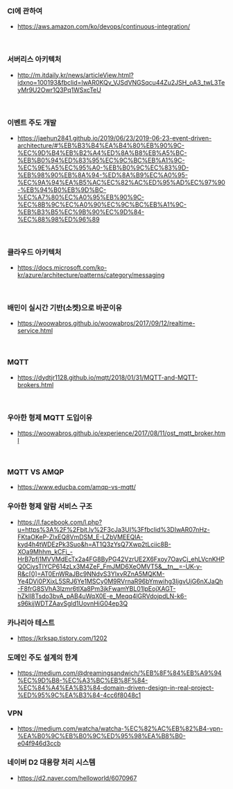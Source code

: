 ### CI에 관하여
  - <https://aws.amazon.com/ko/devops/continuous-integration/>


&nbsp;
&nbsp;

### 서버리스 아키텍처
  - <http://m.itdaily.kr/news/articleView.html?idxno=100193&fbclid=IwAR0KQv_VJSdVNGSqcu44Zu2JSH_oA3_twL3TeyMr9U2Owr1Q3Pq1WSxcTeU>
  

&nbsp;
&nbsp;
  
### 이벤트 주도 개발
  - <https://jaehun2841.github.io/2019/06/23/2019-06-23-event-driven-architecture/#%EB%B3%B4%EA%B4%80%EB%90%9C-%EC%9D%B4%EB%B2%A4%ED%8A%B8%EB%A5%BC-%EB%B0%94%ED%83%95%EC%9C%BC%EB%A1%9C-%EC%9E%A5%EC%95%A0-%EB%B0%9C%EC%83%9D-%EB%98%90%EB%8A%94-%ED%8A%B9%EC%A0%95-%EC%9A%94%EA%B5%AC%EC%82%AC%ED%95%AD%EC%97%90-%EB%94%B0%EB%9D%BC-%EC%A7%80%EC%A0%95%EB%90%9C-%EC%8B%9C%EC%A0%90%EC%9C%BC%EB%A1%9C-%EB%B3%B5%EC%9B%90%EC%9D%84-%EC%88%98%ED%96%89>
  
  
&nbsp;
&nbsp;


### 클라우드 아키텍처
  - <https://docs.microsoft.com/ko-kr/azure/architecture/patterns/category/messaging>

&nbsp;
&nbsp;


### 배민이 실시간 기반(소켓)으로 바꾼이유
  - <https://woowabros.github.io/woowabros/2017/09/12/realtime-service.html>
  
&nbsp;
&nbsp;
  
### MQTT
  - <https://dydtjr1128.github.io/mqtt/2018/01/31/MQTT-and-MQTT-brokers.html>
  
 &nbsp;
&nbsp;
 
### 우아한 형제 MQTT 도입이유
  - <https://woowabros.github.io/experience/2017/08/11/ost_mqtt_broker.html>
  
 &nbsp;
&nbsp;
  
### MQTT VS AMQP
  - <https://www.educba.com/amqp-vs-mqtt/>
  
  
### 우아한 형제 알람 서비스 구조
  - <https://l.facebook.com/l.php?u=https%3A%2F%2Fbit.ly%2F3cJa3UI%3Ffbclid%3DIwAR07nHz-FKtaOKeP-ZlxEQ8VmDSM_E-LZbVMEEQIA-kyd4h4tWDEzPk3Suo&h=AT1Q3zYsQ7Xwp2tLciic8B-XOa9Mhhm_kCFj_-HrB7pfj1MVVMdEcTx2a4FG8ByPG42VzrUE2X6Fxoy7OavCj_ehLVcnKHPQ0CjysTIYCP614zLx3M4ZeF_FmJMD6XeOMVT5&__tn__=-UK-y-R&c[0]=AT0EnWRaJBc9NNdvS3YlxvRZnA5MQKM-Ye4DVi0PXixL5SRJ6Ye1MSCy0M9RVrnaR96bYmwihg3IjgvUjG6nXJaQh-F8frG8SVhA3lzmr6tlXa8Pm3jkFwamYBL01lpEojXAGT-hZkll8Tsdo3bvA_pAB4uWqX0E-e_Meqq4lGRVdojpdLN-k6-s96kijWDTZAavSgld1UovnHiG04ep3Q>


### 카나리아 테스트
  - <https://krksap.tistory.com/1202>
  
  
### 도메인 주도 설계의 한계
- <https://medium.com/@dreamingsandwich/%EB%8F%84%EB%A9%94%EC%9D%B8-%EC%A3%BC%EB%8F%84-%EC%84%A4%EA%B3%84-domain-driven-design-in-real-project-%ED%95%9C%EA%B3%84-4cc6f8048c1>

### VPN
- <https://medium.com/watcha/watcha-%EC%82%AC%EB%82%B4-vpn-%EA%B0%9C%EB%B0%9C%ED%95%98%EA%B8%B0-e04f946d3ccb>

### 네이버 D2 대용량 처리 시스템
- <https://d2.naver.com/helloworld/6070967>
